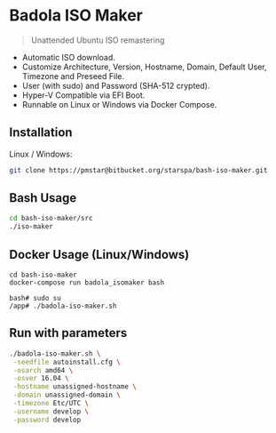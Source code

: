 # Badola ISO Maker
> Unattended Ubuntu ISO remastering

- Automatic ISO download.
- Customize Architecture, Version, Hostname, Domain, Default User, Timezone and Preseed File. 
- User (with sudo) and Password (SHA-512 crypted).
- Hyper-V Compatible via EFI Boot.
- Runnable on Linux or Windows via Docker Compose.

## Installation

Linux / Windows:

```bash
git clone https://pmstar@bitbucket.org/starspa/bash-iso-maker.git
```

## Bash Usage

```bash
cd bash-iso-maker/src
./iso-maker
```

## Docker Usage (Linux/Windows)

```docker
cd bash-iso-maker
docker-compose run badola_isomaker bash

bash# sudo su
/app# ./badola-iso-maker.sh
```

## Run with parameters

```bash
./badola-iso-maker.sh \
 -seedfile autoinstall.cfg \
 -osarch amd64 \
 -osver 16.04 \
 -hostname unassigned-hostname \
 -domain unassigned-domain \
 -timezone Etc/UTC \
 -username develop \
 -password develop
```